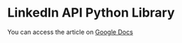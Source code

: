 # LinkedIn API Python Library

You can access the article on [Google Docs](https://docs.google.com/document/d/e/2PACX-1vTE2_uWfskSXY_ronKEIhwju0GSvcwXkjNTELz9GSgDY8SuAaQbmK73SEl_WC3de5365_gE6rBHFsYB/pub)
